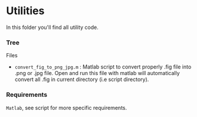 # Utilities

In this folder you'll find all utility code.

### Tree

Files

- `convert_fig_to_png_jpg.m` : Matlab script to convert properly .fig file into .png or .jpg file. Open and run this file with matlab will automatically convert all .fig in current directory (i.e script directory).

### Requirements

`Matlab`, see script for more specific requirements.

